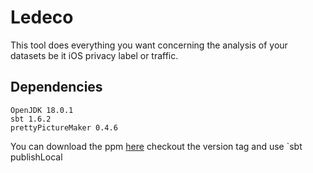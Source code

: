 # Ledeco

This tool does everything you want concerning the analysis of your datasets be it iOS privacy label or traffic.


## Dependencies

```
OpenJDK 18.0.1
sbt 1.6.2
prettyPictureMaker 0.4.6
```

You can download the ppm [here](https://github.com/simkoc/prettyPictureMaker) checkout the version tag and use `sbt publishLocal
